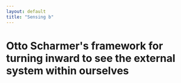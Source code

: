 ```yaml
---
layout: default
title: "Sensing b"
---
```


# Otto Scharmer's framework for turning inward to see the external system within ourselves

